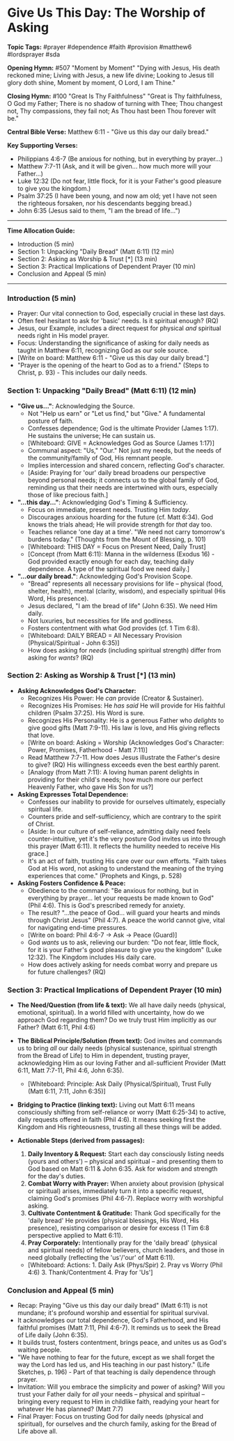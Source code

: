 # Give Us This Day: The Worship of Asking

**Topic Tags:** #prayer #dependence #faith #provision #matthew6 #lordsprayer
#sda

**Opening Hymn:** #507 "Moment by Moment" "Dying with Jesus, His death reckoned
mine; Living with Jesus, a new life divine; Looking to Jesus till glory doth
shine, Moment by moment, O Lord, I am Thine."

**Closing Hymn:** #100 "Great Is Thy Faithfulness" "Great is Thy faithfulness, O
God my Father; There is no shadow of turning with Thee; Thou changest not, Thy
compassions, they fail not; As Thou hast been Thou forever wilt be."

**Central Bible Verse:** Matthew 6:11 - "Give us this day our daily bread."

**Key Supporting Verses:**

- Philippians 4:6-7 (Be anxious for nothing, but in everything by prayer...)
- Matthew 7:7-11 (Ask, and it will be given... how much more will your
  Father...)
- Luke 12:32 (Do not fear, little flock, for it is your Father's good pleasure
  to give you the kingdom.)
- Psalm 37:25 (I have been young, and now am old; yet I have not seen the
  righteous forsaken, nor his descendants begging bread.)
- John 6:35 (Jesus said to them, "I am the bread of life...")

---

**Time Allocation Guide:**

- Introduction (5 min)
- Section 1: Unpacking "Daily Bread" (Matt 6:11) (12 min)
- Section 2: Asking as Worship & Trust [*] (13 min)
- Section 3: Practical Implications of Dependent Prayer (10 min)
- Conclusion and Appeal (5 min)

---

### Introduction (5 min)

- Prayer: Our vital connection to God, especially crucial in these last days.
- Often feel hesitant to ask for 'basic' needs. Is it spiritual enough? (RQ)
- Jesus, our Example, includes a direct request for physical _and_ spiritual
  needs right in His model prayer.
- Focus: Understanding the significance of asking for daily needs as taught in
  Matthew 6:11, recognizing God as our sole source.
- [Write on board: Matthew 6:11 - "Give us this day our daily bread."]
- "Prayer is the opening of the heart to God as to a friend." (Steps to Christ,
  p. 93) - This includes our daily needs.

### Section 1: Unpacking "Daily Bread" (Matt 6:11) (12 min)

- **"Give us..."**: Acknowledging the Source.
  - Not "Help us earn" or "Let us find," but "Give." A fundamental posture of
    faith.
  - Confesses dependence; God is the ultimate Provider (James 1:17). He sustains
    the universe; He can sustain us.
  - [Whiteboard: GIVE = Acknowledges God as Source (James 1:17)]
  - Communal aspect: "Us," "Our." Not just my needs, but the needs of the
    community/family of God, His remnant people.
  - Implies intercession and shared concern, reflecting God's character.
  - [Aside: Praying for 'our' daily bread broadens our perspective beyond
    personal needs; it connects us to the global family of God, reminding us
    that their needs are intertwined with ours, especially those of like
    precious faith.]
- **"...this day..."**: Acknowledging God's Timing & Sufficiency.
  - Focus on immediate, present needs. Trusting Him _today_.
  - Discourages anxious hoarding for the future (cf. Matt 6:34). God knows the
    trials ahead; He will provide strength for _that_ day too.
  - Teaches reliance 'one day at a time'. "We need not carry tomorrow's burdens
    today." (Thoughts from the Mount of Blessing, p. 101)
  - [Whiteboard: THIS DAY = Focus on Present Need, Daily Trust]
  - [Concept (from Matt 6:11): Manna in the wilderness (Exodus 16) - God
    provided exactly enough for each day, teaching daily dependence. A type of
    the spiritual food we need daily.]
- **"...our daily bread."**: Acknowledging God's Provision Scope.
  - "Bread" represents all necessary provisions for life – physical (food,
    shelter, health), mental (clarity, wisdom), and especially spiritual (His
    Word, His presence).
  - Jesus declared, "I am the bread of life" (John 6:35). We need Him daily.
  - Not luxuries, but necessities for life and godliness.
  - Fosters contentment with what God provides (cf. 1 Tim 6:8).
  - [Whiteboard: DAILY BREAD = All Necessary Provision (Physical/Spiritual -
    John 6:35)]
  - How does asking for _needs_ (including spiritual strength) differ from
    asking for _wants_? (RQ)

### Section 2: Asking as Worship & Trust [*] (13 min)

- **Asking Acknowledges God's Character:**
  - Recognizes His Power: He _can_ provide (Creator & Sustainer).
  - Recognizes His Promises: He _has said_ He will provide for His faithful
    children (Psalm 37:25). His Word is sure.
  - Recognizes His Personality: He is a generous Father who _delights_ to give
    good gifts (Matt 7:9-11). His law is love, and His giving reflects that
    love.
  - [Write on board: Asking = Worship (Acknowledges God's Character: Power,
    Promises, Fatherhood - Matt 7:11)]
  - Read Matthew 7:7-11. How does Jesus illustrate the Father's desire to give?
    (RQ) His willingness exceeds even the best earthly parent.
  - [Analogy (from Matt 7:11): A loving human parent delights in providing for
    their child's needs; how much more our perfect Heavenly Father, who gave His
    Son for us?]
- **Asking Expresses Total Dependence:**
  - Confesses our inability to provide for ourselves ultimately, especially
    spiritual life.
  - Counters pride and self-sufficiency, which are contrary to the spirit of
    Christ.
  - [Aside: In our culture of self-reliance, admitting daily need feels
    counter-intuitive, yet it's the very posture God invites us into through
    this prayer (Matt 6:11). It reflects the humility needed to receive His
    grace.]
  - It's an act of faith, trusting His care over our own efforts. "Faith takes
    God at His word, not asking to understand the meaning of the trying
    experiences that come." (Prophets and Kings, p. 528)
- **Asking Fosters Confidence & Peace:**
  - Obedience to the command: "Be anxious for nothing, but in everything by
    prayer... let your requests be made known to God" (Phil 4:6). This is God's
    prescribed remedy for anxiety.
  - The result? "...the peace of God... will guard your hearts and minds through
    Christ Jesus" (Phil 4:7). A peace the world cannot give, vital for
    navigating end-time pressures.
  - [Write on board: Phil 4:6-7 -> Ask -> Peace (Guard)]
  - God _wants_ us to ask, relieving our burden: "Do not fear, little flock, for
    it is your Father's good pleasure to give you the kingdom" (Luke 12:32). The
    Kingdom includes His daily care.
  - How does actively asking for needs combat worry and prepare us for future
    challenges? (RQ)

### Section 3: Practical Implications of Dependent Prayer (10 min)

- **The Need/Question (from life & text):** We all have daily needs (physical,
  emotional, spiritual). In a world filled with uncertainty, how do we approach
  God regarding them? Do we truly trust Him implicitly as our Father? (Matt
  6:11, Phil 4:6)
- **The Biblical Principle/Solution (from text):** God invites and commands us
  to bring _all_ our daily needs (physical sustenance, spiritual strength from
  the Bread of Life) to Him in dependent, trusting prayer, acknowledging Him as
  our loving Father and all-sufficient Provider (Matt 6:11, Matt 7:7-11, Phil
  4:6, John 6:35).
  - [Whiteboard: Principle: Ask Daily (Physical/Spiritual), Trust Fully (Matt
    6:11, 7:11, John 6:35)]
- **Bridging to Practice (linking text):** Living out Matt 6:11 means
  consciously shifting from self-reliance or worry (Matt 6:25-34) to active,
  daily requests offered in faith (Phil 4:6). It means seeking first the Kingdom
  and His righteousness, trusting all these things will be added.
- **Actionable Steps (derived from passages):**

  1.  **Daily Inventory & Request:** Start each day consciously listing needs
      (yours and others') – physical and spiritual – and presenting them to God
      based on Matt 6:11 & John 6:35. Ask for wisdom and strength for the day's
      duties.
  2.  **Combat Worry with Prayer:** When anxiety about provision (physical or
      spiritual) arises, immediately turn it into a specific request, claiming
      God's promises (Phil 4:6-7). Replace worry with worshipful asking.
  3.  **Cultivate Contentment & Gratitude:** Thank God specifically for the
      'daily bread' He provides (physical blessings, His Word, His presence),
      resisting comparison or desire for excess (1 Tim 6:8 perspective applied
      to Matt 6:11).
  4.  **Pray Corporately:** Intentionally pray for the 'daily bread' (physical
      and spiritual needs) of fellow believers, church leaders, and those in
      need globally (reflecting the 'us'/'our' of Matt 6:11).

  - [Whiteboard: Actions: 1. Daily Ask (Phys/Spir) 2. Pray vs Worry (Phil 4:6)
    3. Thank/Contentment 4. Pray for 'Us']

### Conclusion and Appeal (5 min)

- Recap: Praying "Give us this day our daily bread" (Matt 6:11) is not mundane;
  it's profound worship and essential for spiritual survival.
- It acknowledges our total dependence, God's Fatherhood, and His faithful
  promises (Matt 7:11, Phil 4:6-7). It reminds us to seek the Bread of Life
  daily (John 6:35).
- It builds trust, fosters contentment, brings peace, and unites us as God's
  waiting people.
- "We have nothing to fear for the future, except as we shall forget the way the
  Lord has led us, and His teaching in our past history." (Life Sketches,
  p. 196) - Part of that teaching is daily dependence through prayer.
- Invitation: Will you embrace the simplicity and power of asking? Will you
  trust your Father daily for _all_ your needs – physical and spiritual –
  bringing every request to Him in childlike faith, readying your heart for
  whatever He has planned? (Matt 7:7)
- Final Prayer: Focus on trusting God for daily needs (physical and spiritual),
  for ourselves and the church family, asking for the Bread of Life above all.
